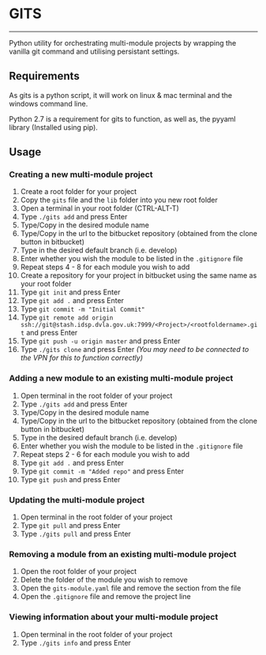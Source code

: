 # GITS

---  

Python utility for orchestrating multi-module projects by wrapping the vanilla git command and utilising persistant settings.

## Requirements

As gits is a python script, it will work on linux & mac terminal and the windows command line.

Python 2.7 is a requirement for gits to function, as well as, the pyyaml library (Installed using pip).

## Usage

### Creating a new multi-module project

1. Create a root folder for your project
2. Copy the ```gits``` file and the ```lib``` folder into you new root folder
3. Open a terminal in your root folder (CTRL-ALT-T)
4. Type ```./gits add``` and press Enter
5. Type/Copy in the desired module name
6. Type/Copy in the url to the bitbucket repository (obtained from the clone button in bitbucket)
7. Type in the desired default branch (i.e. develop)
8. Enter whether you wish the module to be listed in the ```.gitignore``` file
9. Repeat steps 4 - 8 for each module you wish to add
10. Create a repository for your project in bitbucket using the same name as your root folder
11. Type ```git init``` and press Enter
12. Type ```git add .``` and press Enter
13. Type ```git commit -m "Initial Commit"```
14. Type ```git remote add origin ssh://git@stash.idsp.dvla.gov.uk:7999/<Project>/<rootfoldername>.git``` and press Enter
15. Type ```git push -u origin master``` and press Enter
16. Type ```./gits clone``` and press Enter *(You may need to be connected to the VPN for this to function correctly)*

### Adding a new module to an existing multi-module project

1. Open terminal in the root folder of your project
2. Type ```./gits add``` and press Enter
3. Type/Copy in the desired module name
4. Type/Copy in the url to the bitbucket repository (obtained from the clone button in bitbucket)
5. Type in the desired default branch (i.e. develop)
6. Enter whether you wish the module to be listed in the ```.gitignore``` file
7. Repeat steps 2 - 6 for each module you wish to add
8. Type ```git add .``` and press Enter
9. Type ```git commit -m "Added repo"``` and press Enter
10. Type ```git push``` and press Enter

### Updating the multi-module project

1. Open terminal in the root folder of your project
2. Type ```git pull``` and press Enter
3. Type ```./gits pull``` and press Enter

### Removing a module from an existing multi-module project

1. Open the root folder of your project
2. Delete the folder of the module you wish to remove
3. Open the ```gits-module.yaml``` file and remove the section from the file
4. Open the ```.gitignore``` file and remove the project line

### Viewing information about your multi-module project

1. Open terminal in the root folder of your project
2. Type ```./gits info``` and press Enter
